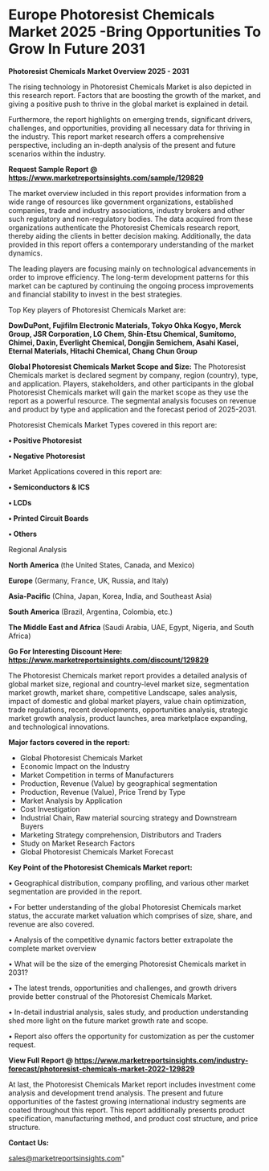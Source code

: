 # Europe Photoresist Chemicals Market 2025 -Bring Opportunities To Grow In Future 2031

<Strong> Photoresist Chemicals Market Overview 2025 - 2031</strong>

The rising technology in Photoresist Chemicals Market is also depicted in this research report. Factors that are boosting the growth of the market, and giving a positive push to thrive in the global market is explained in detail.

Furthermore, the report highlights on emerging trends, significant drivers, challenges, and opportunities, providing all necessary data for thriving in the industry. This report market research offers a comprehensive perspective, including an in-depth analysis of the present and future scenarios within the industry.

<strong>Request Sample Report @ <a href=https://www.marketreportsinsights.com/sample/129829>https://www.marketreportsinsights.com/sample/129829</a></strong>

The market overview included in this report provides information from a wide range of resources like government organizations, established companies, trade and industry associations, industry brokers and other such regulatory and non-regulatory bodies. The data acquired from these organizations authenticate the Photoresist Chemicals research report, thereby aiding the clients in better decision making. Additionally, the data provided in this report offers a contemporary understanding of the market dynamics.

The leading players are focusing mainly on technological advancements in order to improve efficiency. The long-term development patterns for this market can be captured by continuing the ongoing process improvements and financial stability to invest in the best strategies.

Top Key players of Photoresist Chemicals Market are:

<strong>DowDuPont, Fujifilm Electronic Materials, Tokyo Ohka Kogyo, Merck Group, JSR Corporation, LG Chem, Shin-Etsu Chemical, Sumitomo, Chimei, Daxin, Everlight Chemical, Dongjin Semichem, Asahi Kasei, Eternal Materials, Hitachi Chemical, Chang Chun Group</strong>

<strong><b>Global Photoresist Chemicals Market Scope and Size:</b></strong>
The Photoresist Chemicals market is declared segment by company, region (country), type, and application. Players, stakeholders, and other participants in the global Photoresist Chemicals market will gain the market scope as they use the report as a powerful resource. The segmental analysis focuses on revenue and product by type and application and the forecast period of 2025-2031.

Photoresist Chemicals Market Types covered in this report are:

<strong>• Positive Photoresist

• Negative Photoresist</strong>

Market Applications covered in this report are:

<strong>• Semiconductors & ICS

• LCDs

• Printed Circuit Boards

• Others</strong> 

Regional Analysis

<strong>North America</strong> (the United States, Canada, and Mexico)

<strong>Europe</strong> (Germany, France, UK, Russia, and Italy)

<strong>Asia-Pacific</strong> (China, Japan, Korea, India, and Southeast Asia)

<strong>South America</strong> (Brazil, Argentina, Colombia, etc.)

<strong>The Middle East and Africa</strong> (Saudi Arabia, UAE, Egypt, Nigeria, and South Africa)

<strong>Go For Interesting Discount Here: <a href=https://www.marketreportsinsights.com/discount/129829>https://www.marketreportsinsights.com/discount/129829</a></strong>

The Photoresist Chemicals market report provides a detailed analysis of global market size, regional and country-level market size, segmentation market growth, market share, competitive Landscape, sales analysis, impact of domestic and global market players, value chain optimization, trade regulations, recent developments, opportunities analysis, strategic market growth analysis, product launches, area marketplace expanding, and technological innovations.

<strong><b>Major factors covered in the report:</b></strong>
<ul>
  <li>Global Photoresist Chemicals Market </li>
  <li>Economic Impact on the Industry</li>
  <li>Market Competition in terms of Manufacturers</li>
  <li>Production, Revenue (Value) by geographical segmentation</li>
  <li>Production, Revenue (Value), Price Trend by Type</li>
  <li>Market Analysis by Application</li>
  <li>Cost Investigation</li>
  <li>Industrial Chain, Raw material sourcing strategy and Downstream Buyers</li>
  <li>Marketing Strategy comprehension, Distributors and Traders</li>
  <li>Study on Market Research Factors</li>
  <li>Global Photoresist Chemicals Market Forecast</li>
</ul>

<strong><b>Key Point of the Photoresist Chemicals Market report:</b></strong>

• Geographical distribution, company profiling, and various other market segmentation are provided in the report.

• For better understanding of the global Photoresist Chemicals market status, the accurate market valuation which comprises of size, share, and revenue are also covered.

• Analysis of the competitive dynamic factors better extrapolate the complete market overview

• What will be the size of the emerging Photoresist Chemicals market in 2031?

• The latest trends, opportunities and challenges, and growth drivers provide better construal of the Photoresist Chemicals Market.

• In-detail industrial analysis, sales study, and production understanding shed more light on the future market growth rate and scope.

• Report also offers the opportunity for customization as per the customer request.

<strong><b>View Full Report @ <a href=https://www.marketreportsinsights.com/industry-forecast/photoresist-chemicals-market-2022-129829>https://www.marketreportsinsights.com/industry-forecast/photoresist-chemicals-market-2022-129829</a></b></strong>


At last, the Photoresist Chemicals Market report includes investment come analysis and development trend analysis. The present and future opportunities of the fastest growing international industry segments are coated throughout this report. This report additionally presents product specification, manufacturing method, and product cost structure, and price structure.

<strong>Contact Us:</strong>

sales@marketreportsinsights.com"
